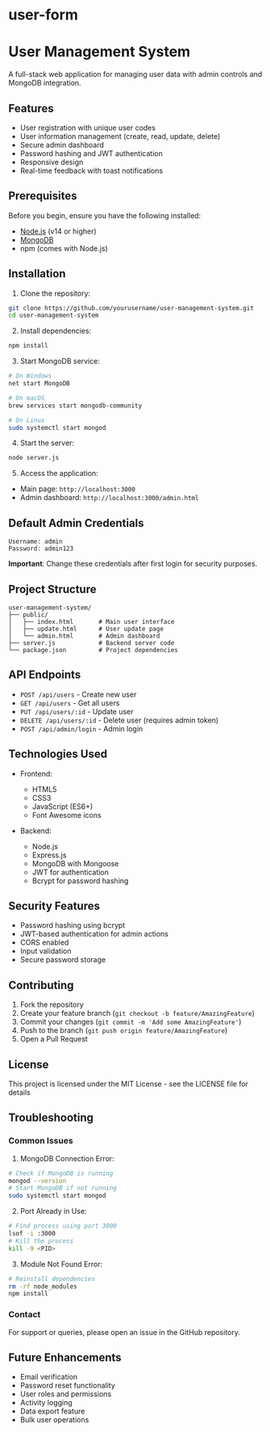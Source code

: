 # user-form
# User Management System

A full-stack web application for managing user data with admin controls and MongoDB integration.

## Features

- User registration with unique user codes
- User information management (create, read, update, delete)
- Secure admin dashboard
- Password hashing and JWT authentication
- Responsive design
- Real-time feedback with toast notifications

## Prerequisites

Before you begin, ensure you have the following installed:
- [Node.js](https://nodejs.org/) (v14 or higher)
- [MongoDB](https://www.mongodb.com/try/download/community)
- npm (comes with Node.js)

## Installation

1. Clone the repository:
```bash
git clone https://github.com/yourusername/user-management-system.git
cd user-management-system
```

2. Install dependencies:
```bash
npm install
```

3. Start MongoDB service:
```bash
# On Windows
net start MongoDB

# On macOS
brew services start mongodb-community

# On Linux
sudo systemctl start mongod
```

4. Start the server:
```bash
node server.js
```

5. Access the application:
- Main page: `http://localhost:3000`
- Admin dashboard: `http://localhost:3000/admin.html`

## Default Admin Credentials

```
Username: admin
Password: admin123
```

**Important**: Change these credentials after first login for security purposes.

## Project Structure

```
user-management-system/
├── public/
│   ├── index.html       # Main user interface
│   ├── update.html      # User update page
│   └── admin.html       # Admin dashboard
├── server.js            # Backend server code
└── package.json         # Project dependencies
```

## API Endpoints

- `POST /api/users` - Create new user
- `GET /api/users` - Get all users
- `PUT /api/users/:id` - Update user
- `DELETE /api/users/:id` - Delete user (requires admin token)
- `POST /api/admin/login` - Admin login

## Technologies Used

- Frontend:
  - HTML5
  - CSS3
  - JavaScript (ES6+)
  - Font Awesome icons
 
- Backend:
  - Node.js
  - Express.js
  - MongoDB with Mongoose
  - JWT for authentication
  - Bcrypt for password hashing

## Security Features

- Password hashing using bcrypt
- JWT-based authentication for admin actions
- CORS enabled
- Input validation
- Secure password storage

## Contributing

1. Fork the repository
2. Create your feature branch (`git checkout -b feature/AmazingFeature`)
3. Commit your changes (`git commit -m 'Add some AmazingFeature'`)
4. Push to the branch (`git push origin feature/AmazingFeature`)
5. Open a Pull Request

## License

This project is licensed under the MIT License - see the LICENSE file for details

## Troubleshooting

### Common Issues

1. MongoDB Connection Error:
```bash
# Check if MongoDB is running
mongod --version
# Start MongoDB if not running
sudo systemctl start mongod
```

2. Port Already in Use:
```bash
# Find process using port 3000
lsof -i :3000
# Kill the process
kill -9 <PID>
```

3. Module Not Found Error:
```bash
# Reinstall dependencies
rm -rf node_modules
npm install
```

### Contact

For support or queries, please open an issue in the GitHub repository.

## Future Enhancements

- Email verification
- Password reset functionality
- User roles and permissions
- Activity logging
- Data export feature
- Bulk user operations
